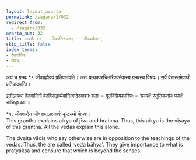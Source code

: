 ```yaml
---
layout: layout_avarta
permalink: /sagara/1/032
redirect_from:
  - /sagara/032
avarta_num: 32
title: आवर्तः ३२ -- विषयनिरूपणम् -- जीवब्रह्मैक्यम्
skip_title: false
index_terms:
- द्वैतवादिनः
- विषयः
---
```


अयं च ग्रन्थः *१ जीवब्रह्मैक्यं प्रतिपादयति। 
अतः प्रत्यक्परचितोरैक्यमेवास्य ग्रन्थस्य विषयः। 
सर्वे वेदास्तमेवार्थं प्रतिपादयन्ति। 

इतोऽन्यथा द्वैतवादिनो वेदविरुद्धार्थवादित्वाद्वेदबाह्याः शठाः = गूढविप्रियकारिणः = 'प्रत्यक्षे स्तुतिकर्तारः परोक्षे चातिदूषकाः'॥

<div class="footnote" markdown="1">
*१. जीवशब्देन जीवशब्दलक्ष्यार्थः कूटस्थो बोध्यः।
</div>

<div class="translation-inline" markdown="1">
This grantha explains aikya of jīva and brahma. Thus, this aikya is the viṣaya 
of this grantha. All the vedas explain this alone. 

The dvaita vādis who say otherwise are in opposition to the teachings of the vedas. Thus,
the are called 'veda bāhya'. They give importance to what is pratyakṣa and censure that
which is beyond the senses.
</div> 

